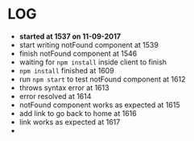 # LOG

* **started at 1537 on 11-09-2017**
* start writing notFound component at 1539
* finish notFound component at 1546
* waiting for `npm install` inside client to finish
* `npm install` finished at 1609
* run `npm start` to test notFound component at 1612
* throws syntax error at 1613
* error resolved at 1614
* notFound component works as expected at 1615
* add link to go back to home at 1616
* link works as expected at 1617
* 
